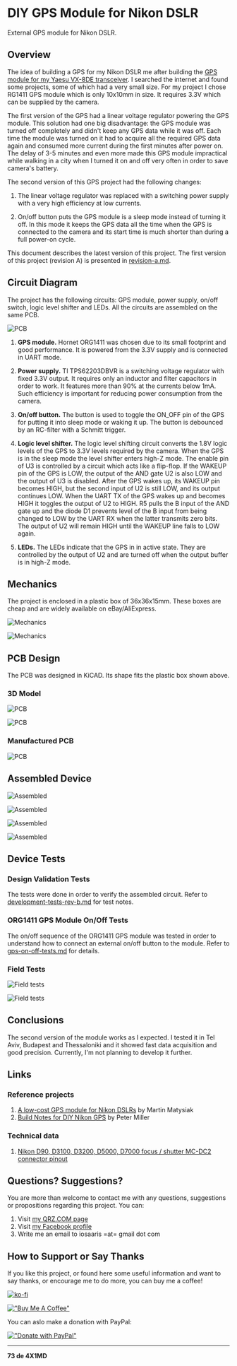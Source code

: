 # DIY GPS Module for Nikon DSLR

External GPS module for Nikon DSLR.

## Overview

The idea of building a GPS for my Nikon DSLR me after building the [GPS module for my Yaesu VX-8DE transceiver](https://github.com/4x1md/vx8_gps). I searched the internet and found some projects, some of which had a very small size. For my project I chose RG1411 GPS module which is only 10x10mm in size. It requires 3.3V which can be supplied by the camera.

The first version of the GPS had a linear voltage regulator powering the GPS module. This solution had one big disadvantage: the GPS module was turned off completely and didn't keep any GPS data while it was off. Each time the module was turned on it had to acquire all the required GPS data again and consumed more current during the first minutes after power on. The delay of 3-5 minutes and even more made this GPS module impractical while walking in a city when I turned it on and off very often in order to save camera's battery.

The second version of this GPS project had the following changes:

1. The linear voltage regulator was replaced with a switching power supply with a very high efficiency at low currents.

2. On/off button puts the GPS module is a sleep mode instead of turning it off. In this mode it keeps the GPS data all the time when the GPS is connected to the camera and its start time is much shorter than during a full power-on cycle.

This document describes the latest version of this project. The first version of this project (revision A) is presented in [revision-a.md](docs/revision-a.md).

## Circuit Diagram

The project has the following circuits: GPS module, power supply, on/off switch, logic level shifter and LEDs. All the circuits are assembled on the same PCB.

![PCB](images/schematics.png)

1. **GPS module.** Hornet ORG1411 was chosen due to its small footprint and good performance. It is powered from the 3.3V supply and is connected in UART mode.

2. **Power supply.** TI TPS62203DBVR is a switching voltage regulator with fixed 3.3V output. It requires only an inductor and filter capacitors in order to work. It features more than 90% at the currents below 1mA. Such efficiency is important for reducing power consumption from the camera.

3. **On/off button.** The button is used to toggle the ON_OFF pin of the GPS for putting it into sleep mode or waking it up. The button is debounced by an RC-filter with a Schmitt trigger.

4. **Logic level shifter.** The logic level shifting circuit converts the 1.8V logic levels of the GPS to 3.3V levels required by the camera. When the GPS is in the sleep mode the level shifter enters high-Z mode. The enable pin of U3 is controlled by a circuit which acts like a flip-flop. If the WAKEUP pin of the GPS is LOW, the output of the AND gate U2 is also LOW and the output of U3 is disabled. After the GPS wakes up, its WAKEUP pin becomes HIGH, but the second input of U2 is still LOW, and its output continues LOW. When the UART TX of the GPS wakes up and becomes HIGH it toggles the output of U2 to HIGH. R5 pulls the B input of the AND gate up and the diode D1 prevents level of the B input from being changed to LOW by the UART RX when the latter transmits zero bits. The output of U2 will remain HIGH until the WAKEUP line falls to LOW again.

6. **LEDs.** The LEDs indicate that the GPS in in active state. They are controlled by the output of U2 and are turned off when the output buffer is in high-Z mode.

## Mechanics

The project is enclosed in a plastic box of 36x36x15mm. These boxes are cheap and are widely available on eBay/AliExpress.

![Mechanics](images/revision-a/mech_1.jpg)

![Mechanics](images/revision-a/mech_2.jpg)

## PCB Design

The PCB was designed in KiCAD. Its shape fits the plastic box shown above.

### 3D Model

![PCB](images/rev-b-3d-model-1.png)

![PCB](images/rev-b-3d-model-1.png)

### Manufactured PCB

![PCB](images/revision-a/rev-a-pcb.jpg)

## Assembled Device

![Assembled](images/revision-a/assembled_1.jpg)

![Assembled](images/revision-a/assembled_2.jpg)

![Assembled](images/revision-a/assembled_3.jpg)

![Assembled](images/revision-a/assembled_4.jpg)

## Device Tests

### Design Validation Tests

The tests were done in order to verify the assembled circuit. Refer to [development-tests-rev-b.md](docs/development-tests-rev-b.md) for test notes.

### ORG1411 GPS Module On/Off Tests

The on/off sequence of the ORG1411 GPS module was tested in order to understand how to connect an external on/off button to the module. Refer to [gps-on-off-tests.md](docs/gps-on-off-tests.md) for details.

### Field Tests

![Field tests](images/field_tests_1.png)

![Field tests](images/field_tests_2.png)

## Conclusions

The second version of the module works as I expected. I tested it in Tel Aviv, Budapest and Thessaloniki and it showed fast data acquisition and good precision. Currently, I'm not planning to develop it further.

## Links

### Reference projects

1. [A low-cost GPS module for Nikon DSLRs](https://github.com/marmat/nikon-gp1-diy) by Martin Matysiak
2. [Build Notes for DIY Nikon GPS](http://www.petermillerphoto.com/nikongps/nikongps2.html) by Peter Miller

### Technical data

1. [Nikon D90, D3100, D3200, D5000, D7000 focus / shutter MC-DC2 connector pinout](http://pinoutguide.com/DigitalCameras/nikon_d90_pinout.shtml)

## Questions? Suggestions?
You are more than welcome to contact me with any questions, suggestions or propositions regarding this project. You can:

1. Visit [my QRZ.COM page](https://www.qrz.com/db/4X5DM)
2. Visit [my Facebook profile](https://www.facebook.com/Dima.Meln)
3. Write me an email to iosaaris =at= gmail dot com

## How to Support or Say Thanks

If you like this project, or found here some useful information and want to say thanks, or encourage me to do more, you can buy me a coffee!

[![ko-fi](https://ko-fi.com/img/githubbutton_sm.svg)](https://ko-fi.com/Q5Q4ITR7J)

[!["Buy Me A Coffee"](https://www.buymeacoffee.com/assets/img/custom_images/orange_img.png)](https://www.buymeacoffee.com/4x1md)

You can aslo make a donation with PayPal:

[!["Donate with PayPal"](https://www.paypalobjects.com/en_US/i/btn/btn_donateCC_LG.gif)](https://www.paypal.com/donate/?hosted_button_id=NZZWZFH5ZBCCU)

---

**73 de 4X1MD**
